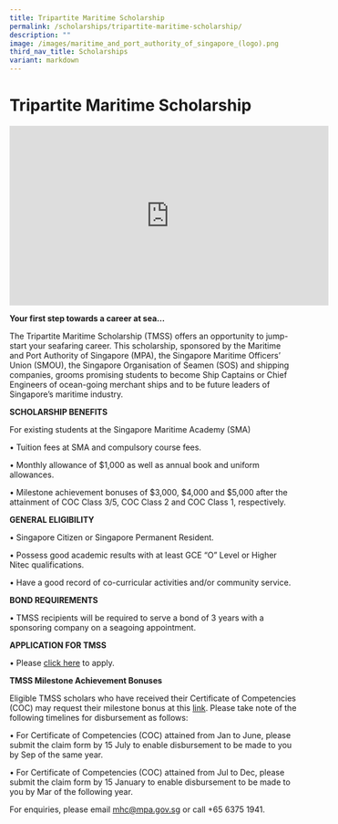 ```yaml
---
title: Tripartite Maritime Scholarship
permalink: /scholarships/tripartite-maritime-scholarship/
description: ""
image: /images/maritime_and_port_authority_of_singapore_(logo).png
third_nav_title: Scholarships
variant: markdown
---
```

Tripartite Maritime Scholarship
===============================
<iframe allowfullscreen="" allow="accelerometer; autoplay; clipboard-write; encrypted-media; gyroscope; picture-in-picture; web-share" frameborder="0" title="YouTube video player" src="https://www.youtube.com/embed/5ki-9aeWgfA?si=4-fFWCazthdRl7NB" height="315" width="560"></iframe>

**Your first step towards a career at sea…**

The Tripartite Maritime Scholarship (TMSS) offers an opportunity to jump-start your seafaring career. This scholarship, sponsored by the Maritime and Port Authority of Singapore (MPA), the Singapore Maritime Officers’ Union (SMOU), the Singapore Organisation of Seamen (SOS) and shipping companies, grooms promising students to become Ship Captains or Chief Engineers of ocean-going merchant ships and to be future leaders of Singapore’s maritime industry.

**SCHOLARSHIP BENEFITS**

For existing students at the Singapore Maritime Academy (SMA)

• Tuition fees at SMA and compulsory course fees.

• Monthly allowance of $1,000 as well as annual book and uniform allowances.

• Milestone achievement bonuses of $3,000, $4,000 and $5,000 after the attainment of COC Class 3/5, COC Class 2 and COC Class 1, respectively.

**GENERAL ELIGIBILITY**

• Singapore Citizen or Singapore Permanent Resident.

• Possess good academic results with at least GCE “O” Level or Higher Nitec qualifications.

• Have a good record of co-curricular activities and/or community service.

**BOND REQUIREMENTS**

• TMSS recipients will be required to serve a bond of 3 years with a sponsoring company on a seagoing appointment.

**APPLICATION FOR TMSS**

• Please&nbsp;[click here](https://form.gov.sg/640ed3eaeb5f8e0011c759d6)&nbsp;to apply.

**TMSS Milestone Achievement Bonuses**

Eligible TMSS scholars who have received their Certificate of Competencies (COC) may request their milestone bonus at this&nbsp;[link](https://form.gov.sg/5da0114f458d72001f8ee0d8). Please take note of the following timelines for disbursement as follows:

• For Certificate of Competencies (COC) attained from&nbsp;Jan to June, please submit the claim form by&nbsp;15 July&nbsp;to enable disbursement to be made to you by Sep of the same year.

• For Certificate of Competencies (COC) attained from&nbsp;Jul to Dec, please submit the claim form by&nbsp;15 January&nbsp;to enable disbursement to be made to you by Mar of the following year.

For enquiries, please email&nbsp;[mhc@mpa.gov.sg](mailto:mhc@mpa.gov.sg)&nbsp;or call +65 6375 1941.